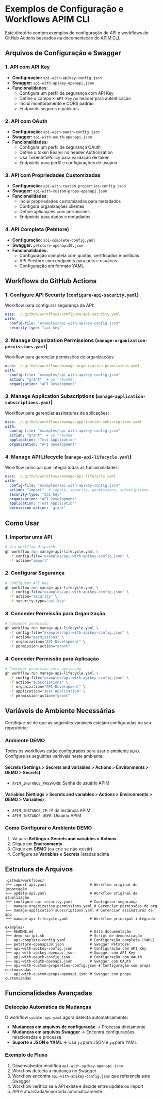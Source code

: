 # Exemplos de Configuração e Workflows APIM CLI

Este diretório contém exemplos de configuração de API e workflows do GitHub Actions baseados na documentação do [APIM CLI](https://github.com/Axway-API-Management-Plus/apim-cli/wiki/2.1.2-API-Configuration-file).

## Arquivos de Configuração e Swagger

### 1. API com API Key
- **Configuração:** `api-with-apikey-config.json`
- **Swagger:** `api-with-apikey-openapi.json`
- **Funcionalidades:**
  - Configura um perfil de segurança com API Key
  - Define o campo `X-API-Key` no header para autenticação
  - Inclui monitoramento e CORS padrão
  - Endpoints seguros e públicos

### 2. API com OAuth
- **Configuração:** `api-with-oauth-config.json`
- **Swagger:** `api-with-oauth-openapi.json`
- **Funcionalidades:**
  - Configura um perfil de segurança OAuth
  - Define o token Bearer no header Authorization
  - Usa TokenInfoPolicy para validação de token
  - Endpoints para perfil e configurações de usuário

### 3. API com Propriedades Customizadas
- **Configuração:** `api-with-custom-properties-config.json`
- **Swagger:** `api-with-custom-props-openapi.json`
- **Funcionalidades:**
  - Inclui propriedades customizadas para metadados
  - Configura organizações clientes
  - Define aplicações com permissões
  - Endpoints para dados e metadados

### 4. API Completa (Petstore)
- **Configuração:** `api-complete-config.yaml`
- **Swagger:** `petstore-openapi30.json`
- **Funcionalidades:**
  - Configuração completa com quotas, certificados e políticas
  - API Petstore com endpoints para pets e usuários
  - Configuração em formato YAML

## Workflows do GitHub Actions

### 1. Configure API Security (`configure-api-security.yaml`)
Workflow para configurar segurança de API:
```yaml
uses: ./.github/workflows/configure-api-security.yaml
with:
  config-file: "examples/api-with-apikey-config.json"
  security-type: "api-key"
```

### 2. Manage Organization Permissions (`manage-organization-permissions.yaml`)
Workflow para gerenciar permissões de organizações:
```yaml
uses: ./.github/workflows/manage-organization-permissions.yaml
with:
  config-file: "examples/api-with-apikey-config.json"
  action: "grant"  # ou "revoke"
  organization: "API Development"
```

### 3. Manage Application Subscriptions (`manage-application-subscriptions.yaml`)
Workflow para gerenciar assinaturas de aplicações:
```yaml
uses: ./.github/workflows/manage-application-subscriptions.yaml
with:
  config-file: "examples/api-with-apikey-config.json"
  action: "grant"  # ou "revoke"
  application: "Test Application"
  organization: "API Development"
```

### 4. Manage API Lifecycle (`manage-api-lifecycle.yaml`)
Workflow principal que integra todas as funcionalidades:
```yaml
uses: ./.github/workflows/manage-api-lifecycle.yaml
with:
  config-file: "examples/api-with-apikey-config.json"
  action: "import"  # import, security, permissions, subscriptions
  security-type: "api-key"
  organization: "API Development"
  application: "Test Application"
  permission-action: "grant"
```

## Como Usar

### 1. Importar uma API
```bash
# Via workflow dispatch
gh workflow run manage-api-lifecycle.yaml \
  -f config-file="examples/api-with-apikey-config.json" \
  -f action="import"
```

### 2. Configurar Segurança
```bash
# Configurar API Key
gh workflow run manage-api-lifecycle.yaml \
  -f config-file="examples/api-with-apikey-config.json" \
  -f action="security" \
  -f security-type="api-key"
```

### 3. Conceder Permissão para Organização
```bash
# Conceder permissão
gh workflow run manage-api-lifecycle.yaml \
  -f config-file="examples/api-with-apikey-config.json" \
  -f action="permissions" \
  -f organization="API Development" \
  -f permission-action="grant"
```

### 4. Conceder Permissão para Aplicação
```bash
# Conceder permissão para aplicação
gh workflow run manage-api-lifecycle.yaml \
  -f config-file="examples/api-with-apikey-config.json" \
  -f action="subscriptions" \
  -f organization="API Development" \
  -f application="Test Application" \
  -f permission-action="grant"
```

## Variáveis de Ambiente Necessárias

Certifique-se de que as seguintes variáveis estejam configuradas no seu repositório:

### Ambiente DEMO
Todos os workflows estão configurados para usar o ambiente `DEMO`. Configure as seguintes variáveis neste ambiente:

#### Secrets (Settings > Secrets and variables > Actions > Environments > DEMO > Secrets)
- `APIM_INSTANCE_PASSWORD`: Senha do usuário APIM

#### Variables (Settings > Secrets and variables > Actions > Environments > DEMO > Variables)
- `APIM_INSTANCE_IP`: IP da instância APIM
- `APIM_INSTANCE_USER`: Usuário APIM

### Como Configurar o Ambiente DEMO
1. Vá para **Settings > Secrets and variables > Actions**
2. Clique em **Environments**
3. Clique em **DEMO** (ou crie se não existir)
4. Configure as **Variables** e **Secrets** listadas acima

## Estrutura de Arquivos

```
.github/workflows/
├── import-api.yaml                    # Workflow original de importação
├── update-api.yaml                    # Workflow original de atualização
├── configure-api-security.yaml        # Configurar segurança
├── manage-organization-permissions.yaml # Gerenciar permissões de org
├── manage-application-subscriptions.yaml # Gerenciar assinaturas de app
└── manage-api-lifecycle.yaml          # Workflow principal integrado

examples/
├── README.md                          # Esta documentação
├── demo-script.sh                     # Script de demonstração
├── api-complete-config.yaml           # Configuração completa (YAML)
├── petstore-openapi30.json            # Swagger Petstore
├── api-with-apikey-config.json        # Configuração com API Key
├── api-with-apikey-openapi.json       # Swagger com API Key
├── api-with-oauth-config.json         # Configuração com OAuth
├── api-with-oauth-openapi.json        # Swagger com OAuth
├── api-with-custom-properties-config.json # Configuração com props customizadas
└── api-with-custom-props-openapi.json # Swagger com props customizadas
```

## Funcionalidades Avançadas

### Detecção Automática de Mudanças
O workflow `update-api.yaml` agora detecta automaticamente:
- **Mudanças em arquivos de configuração** → Processa diretamente
- **Mudanças em arquivos Swagger** → Encontra configurações relacionadas e processa
- **Suporte a JSON e YAML** → Usa `jq` para JSON e `yq` para YAML

### Exemplo de Fluxo
1. Desenvolvedor modifica `api-with-apikey-openapi.json`
2. Workflow detecta a mudança no Swagger
3. Workflow encontra `api-with-apikey-config.json` que referencia este Swagger
4. Workflow verifica se a API existe e decide entre update ou import
5. API é atualizada/importada automaticamente 